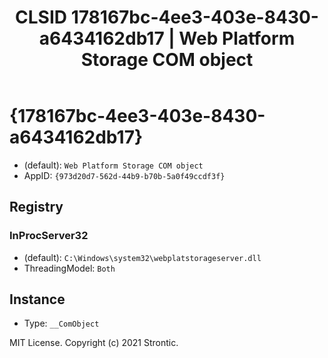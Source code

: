 ﻿---
title: "CLSID 178167bc-4ee3-403e-8430-a6434162db17 | Web Platform Storage COM object"
excerpt: What is COM-Object CLSID 178167bc-4ee3-403e-8430-a6434162db17?
---

# {178167bc-4ee3-403e-8430-a6434162db17}

* (default): `Web Platform Storage COM object`
* AppID: `{973d20d7-562d-44b9-b70b-5a0f49ccdf3f}`

## Registry


### InProcServer32

* (default): `C:\Windows\system32\webplatstorageserver.dll`
* ThreadingModel: `Both`

## Instance

* Type: `__ComObject`

MIT License. Copyright (c) 2021 Strontic.


